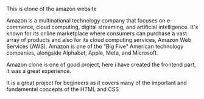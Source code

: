 This is clone of the amazon website

Amazon is a multinational technology company that focuses on e-commerce, cloud computing, digital streaming, and artificial intelligence. 
It's known for its online marketplace where consumers can purchase a vast array of products and also for its cloud computing services, Amazon Web Services (AWS). 
Amazon is one of the "Big Five" American technology companies, alongside Alphabet, Apple, Meta, and Microsoft.

Amazon clone is one of good project, here i have created the frontend part, it was a great experience.

It is a great project for begineers as it covers many of the important and fundamental concepts of the HTML and CSS
